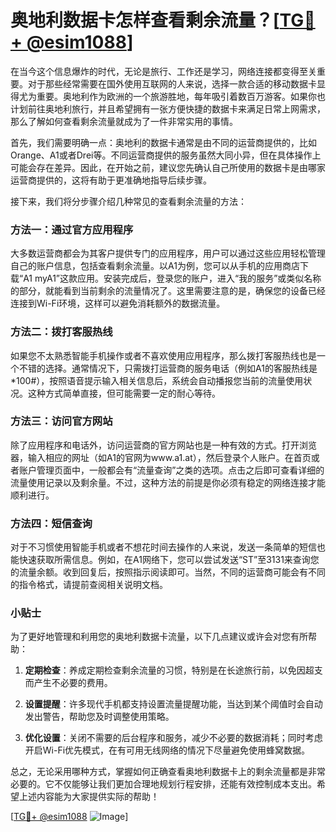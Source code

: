 # 奥地利数据卡怎样查看剩余流量？[[TG💪+ @esim1088](https://t.me/s/esim1088)]

在当今这个信息爆炸的时代，无论是旅行、工作还是学习，网络连接都变得至关重要。对于那些经常需要在国外使用互联网的人来说，选择一款合适的移动数据卡显得尤为重要。奥地利作为欧洲的一个旅游胜地，每年吸引着数百万游客。如果你也计划前往奥地利旅行，并且希望拥有一张方便快捷的数据卡来满足日常上网需求，那么了解如何查看剩余流量就成为了一件非常实用的事情。

首先，我们需要明确一点：奥地利的数据卡通常是由不同的运营商提供的，比如Orange、A1或者Drei等。不同运营商提供的服务虽然大同小异，但在具体操作上可能会存在差异。因此，在开始之前，建议您先确认自己所使用的数据卡是由哪家运营商提供的，这将有助于更准确地指导后续步骤。

接下来，我们将分步骤介绍几种常见的查看剩余流量的方法：

### 方法一：通过官方应用程序

大多数运营商都会为其客户提供专门的应用程序，用户可以通过这些应用轻松管理自己的账户信息，包括查看剩余流量。以A1为例，您可以从手机的应用商店下载“A1 myA1”这款应用。安装完成后，登录您的账户，进入“我的服务”或类似名称的部分，就能看到当前剩余的流量情况了。这里需要注意的是，确保您的设备已经连接到Wi-Fi环境，这样可以避免消耗额外的数据流量。

### 方法二：拨打客服热线

如果您不太熟悉智能手机操作或者不喜欢使用应用程序，那么拨打客服热线也是一个不错的选择。通常情况下，只需拨打运营商的服务电话（例如A1的客服热线是*100#），按照语音提示输入相关信息后，系统会自动播报您当前的流量使用状况。这种方式简单直接，但可能需要一定的耐心等待。

### 方法三：访问官方网站

除了应用程序和电话外，访问运营商的官方网站也是一种有效的方式。打开浏览器，输入相应的网址（如A1的官网为www.a1.at），然后登录个人账户。在首页或者账户管理页面中，一般都会有“流量查询”之类的选项。点击之后即可查看详细的流量使用记录以及剩余量。不过，这种方法的前提是你必须有稳定的网络连接才能顺利进行。

### 方法四：短信查询

对于不习惯使用智能手机或者不想花时间去操作的人来说，发送一条简单的短信也能快速获取所需信息。例如，在A1网络下，您可以尝试发送“ST”至3131来查询您的流量余额。收到回复后，按照指示阅读即可。当然，不同的运营商可能会有不同的指令格式，请提前查阅相关说明文档。

### 小贴士

为了更好地管理和利用您的奥地利数据卡流量，以下几点建议或许会对您有所帮助：

1. **定期检查**：养成定期检查剩余流量的习惯，特别是在长途旅行前，以免因超支而产生不必要的费用。
   
2. **设置提醒**：许多现代手机都支持设置流量提醒功能，当达到某个阈值时会自动发出警告，帮助您及时调整使用策略。
   
3. **优化设置**：关闭不需要的后台程序和服务，减少不必要的数据消耗；同时考虑开启Wi-Fi优先模式，在有可用无线网络的情况下尽量避免使用蜂窝数据。

总之，无论采用哪种方式，掌握如何正确查看奥地利数据卡上的剩余流量都是非常必要的。它不仅能够让我们更加合理地规划行程安排，还能有效控制成本支出。希望上述内容能为大家提供实际的帮助！

[[TG💪+ @esim1088](https://t.me/s/esim1088) ![Image](https://i.postimg.cc/4NQfJmqS/Snipaste-2025-05-13-00-14-12.png)]